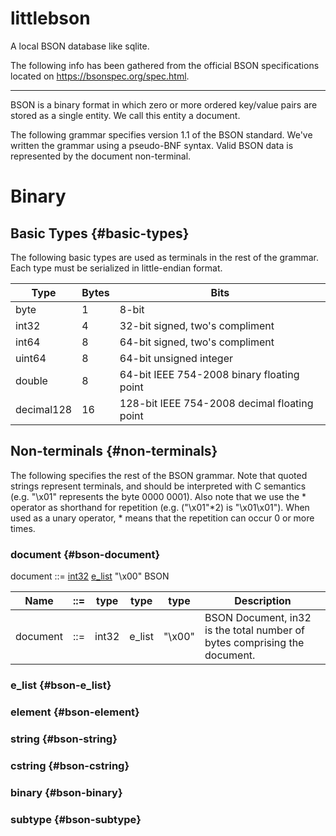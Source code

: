 # littlebson
A local BSON database like sqlite.

The following info has been gathered from the official BSON specifications located on https://bsonspec.org/spec.html.

---

BSON is a binary format in which zero or more ordered key/value pairs are stored as a single entity. We call this entity a document.

The following grammar specifies version 1.1 of the BSON standard. We've written the grammar using a pseudo-BNF syntax. Valid BSON data is represented by the document non-terminal.

# Binary
## Basic Types {#basic-types}
The following basic types are used as terminals in the rest of the grammar. Each type must be serialized in little-endian format.

|Type|Bytes|Bits|
|----|-----|----|
|byte|1|8-bit|
|int32|4|32-bit signed, two's compliment|
|int64|8|64-bit signed, two's compliment|
|uint64|8|64-bit unsigned integer|
|double|8|64-bit IEEE 754-2008 binary floating point|
|decimal128|16|128-bit IEEE 754-2008 decimal floating point|

## Non-terminals {#non-terminals}
The following specifies the rest of the BSON grammar. Note that quoted strings represent terminals, and should be interpreted with C semantics (e.g. "\x01" represents the byte 0000 0001). Also note that we use the * operator as shorthand for repetition (e.g. ("\x01"*2) is "\x01\x01"). When used as a unary operator, * means that the repetition can occur 0 or more times.

### document {#bson-document}

document ::= [int32](#basic-types) [e_list](#bson-e_list) "\x00" BSON

|Name|::=|type|type|type|Description|
|-|-|-|-|-|-|
|document|::=|int32|e_list|"\x00"|BSON Document, in32 is the total number of bytes comprising the document.

### e_list {#bson-e_list}



### element {#bson-element}

### string {#bson-string}

### cstring {#bson-cstring}

### binary {#bson-binary}

### subtype {#bson-subtype}


